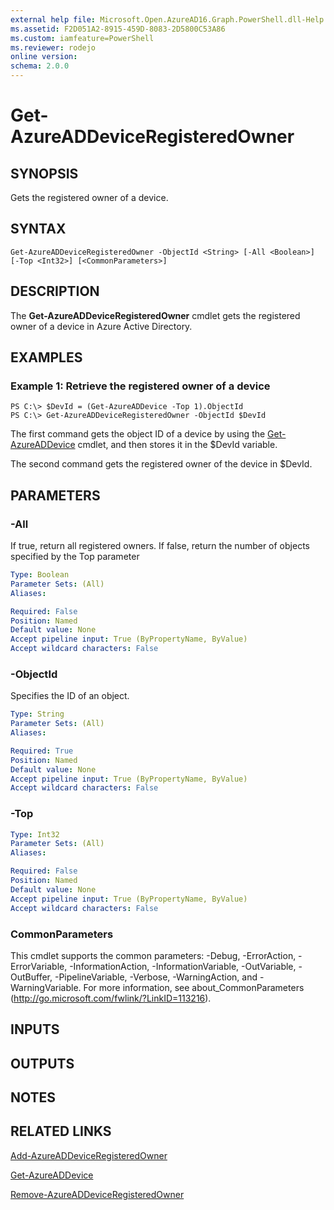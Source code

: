 ```yaml
---
external help file: Microsoft.Open.AzureAD16.Graph.PowerShell.dll-Help.xml
ms.assetid: F2D051A2-8915-459D-8083-2D5800C53A86
ms.custom: iamfeature=PowerShell
ms.reviewer: rodejo
online version: 
schema: 2.0.0
---
```


# Get-AzureADDeviceRegisteredOwner

## SYNOPSIS
Gets the registered owner of a device.

## SYNTAX

```
Get-AzureADDeviceRegisteredOwner -ObjectId <String> [-All <Boolean>] [-Top <Int32>] [<CommonParameters>]
```

## DESCRIPTION
The **Get-AzureADDeviceRegisteredOwner** cmdlet gets the registered owner of a device in Azure Active Directory.

## EXAMPLES

### Example 1: Retrieve the registered owner of a device
```
PS C:\> $DevId = (Get-AzureADDevice -Top 1).ObjectId
PS C:\> Get-AzureADDeviceRegisteredOwner -ObjectId $DevId
```

The first command gets the object ID of a device by using the [Get-AzureADDevice](./Get-AzureADDevice.md) cmdlet, and then stores it in the $DevId variable.  

The second command gets the registered owner of the device in $DevId.

## PARAMETERS

### -All
If true, return all registered owners. If false, return the number of objects specified by the Top parameter

```yaml
Type: Boolean
Parameter Sets: (All)
Aliases: 

Required: False
Position: Named
Default value: None
Accept pipeline input: True (ByPropertyName, ByValue)
Accept wildcard characters: False
```

### -ObjectId
Specifies the ID of an object.
```yaml
Type: String
Parameter Sets: (All)
Aliases: 

Required: True
Position: Named
Default value: None
Accept pipeline input: True (ByPropertyName, ByValue)
Accept wildcard characters: False
```

### -Top
```yaml
Type: Int32
Parameter Sets: (All)
Aliases: 

Required: False
Position: Named
Default value: None
Accept pipeline input: True (ByPropertyName, ByValue)
Accept wildcard characters: False
```

### CommonParameters
This cmdlet supports the common parameters: -Debug, -ErrorAction, -ErrorVariable, -InformationAction, -InformationVariable, -OutVariable, -OutBuffer, -PipelineVariable, -Verbose, -WarningAction, and -WarningVariable. For more information, see about_CommonParameters (http://go.microsoft.com/fwlink/?LinkID=113216).

## INPUTS

## OUTPUTS

## NOTES

## RELATED LINKS

[Add-AzureADDeviceRegisteredOwner](./Add-AzureADDeviceRegisteredOwner.md)

[Get-AzureADDevice](./Get-AzureADDevice.md)

[Remove-AzureADDeviceRegisteredOwner](./Remove-AzureADDeviceRegisteredOwner.md)
